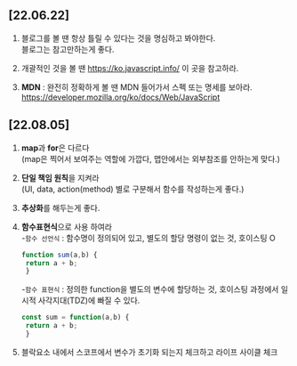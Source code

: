 ## [22.06.22]

1. 블로그를 볼 땐 항상 틀릴 수 있다는 것을 명심하고 봐야한다.  
블로그는 참고만하는게 좋다.

2. 개괄적인 것을 볼 땐 https://ko.javascript.info/ 이 곳을 참고하라.

3. **MDN** : 완전히 정확하게 볼 땐 MDN 들어가서 스펙 또는 명세를 보아라. 
https://developer.mozilla.org/ko/docs/Web/JavaScript

## [22.08.05]

1. **map**과 **for**은 다르다  
(map은 찍어서 보여주는 역할에 가깝다, 맵안에서는 외부참조를 안하는게 맞다.)  
2. **단일 책임 원칙**을 지켜라  
(UI, data, action(method) 별로 구분해서 함수를 작성하는게 좋다.)
3. **추상화**를 해두는게 좋다.
4. **함수표현식**으로 사용 하여라  
   -`함수 선언식` : 함수명이 정의되어 있고, 별도의 할당 명령이 없는 것, 호이스팅 O

   ```javascript
   function sum(a,b) {
    return a + b;
    }
    ```

   -`함수 표현식` : 정의한 function을 별도의 변수에 할당하는 것, 호이스팅 과정에서 일시적 사각지대(TDZ)에 빠질 수 있다.

   ```javascript
   const sum = function(a,b) {
    return a + b;
    }
    ```

5. 블락요소 내에서 스코프에서 변수가 초기화 되는지  체크하고 라이프 사이클 체크
	
